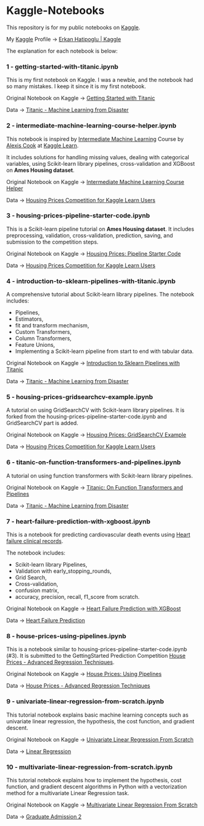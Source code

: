 # Kaggle-Notebooks

This repository is for my public notebooks on [Kaggle](https://www.kaggle.com/). 

My [Kaggle](https://www.kaggle.com/) Profile &rarr; [Erkan Hatipoglu | Kaggle](https://www.kaggle.com/erkanhatipoglu)

The explanation for each notebook is below:

### 1 - getting-started-with-titanic.ipynb

This is my first notebook on Kaggle. I was a newbie, and the notebook had so many mistakes. I keep it since it is my first notebook. 

Original Notebook on Kaggle &rarr; [Getting Started with Titanic](https://www.kaggle.com/code/erkanhatipoglu/getting-started-with-titanic)

Data &rarr; [Titanic - Machine Learning from Disaster](https://www.kaggle.com/competitions/titanic/data)

### 2 - intermediate-machine-learning-course-helper.ipynb

This notebook is inspired by [Intermediate Machine Learning](https://www.kaggle.com/learn/intermediate-machine-learning) Course by [Alexis Cook](https://www.kaggle.com/alexisbcook) at [Kaggle Learn](https://www.kaggle.com/learn/overview).

It includes solutions for handling missing values, dealing with categorical variables, using Scikit-learn library pipelines, cross-validation and XGBoost on **Ames Housing dataset**.

Original Notebook on Kaggle &rarr; [Intermediate Machine Learning Course Helper](https://www.kaggle.com/code/erkanhatipoglu/intermediate-machine-learning-course-helper)

Data &rarr; [Housing Prices Competition for Kaggle Learn Users](https://www.kaggle.com/competitions/home-data-for-ml-course/data)

### 3 - housing-prices-pipeline-starter-code.ipynb

This is a Scikit-learn pipeline tutorial on **Ames Housing dataset**. It includes preprocessing, validation, cross-validation, prediction, saving, and submission to the competition steps. 

Original Notebook on Kaggle &rarr; [Housing Prices: Pipeline Starter Code](https://www.kaggle.com/code/erkanhatipoglu/housing-prices-pipeline-starter-code)

Data &rarr; [Housing Prices Competition for Kaggle Learn Users](https://www.kaggle.com/competitions/home-data-for-ml-course/data)

### 4 - introduction-to-sklearn-pipelines-with-titanic.ipynb 

A comprehensive tutorial about Scikit-learn library pipelines. The notebook includes:

* Pipelines,
* Estimators,
* fit and transform mechanism,
* Custom Transformers,
* Column Transformers,
* Feature Unions,
* Implementing a Scikit-learn pipeline from start to end with tabular data.

Original Notebook on Kaggle &rarr; [Introduction to Sklearn Pipelines with Titanic](https://www.kaggle.com/code/erkanhatipoglu/introduction-to-sklearn-pipelines-with-titanic)

Data &rarr; [Titanic - Machine Learning from Disaster](https://www.kaggle.com/competitions/titanic/data)

### 5 - housing-prices-gridsearchcv-example.ipynb

A tutorial on using GridSearchCV with Scikit-learn library pipelines. It is forked from the housing-prices-pipeline-starter-code.ipynb and GridSearchCV part is added.

Original Notebook on Kaggle &rarr; [Housing Prices: GridSearchCV Example](https://www.kaggle.com/code/erkanhatipoglu/housing-prices-gridsearchcv-example)

Data &rarr; [Housing Prices Competition for Kaggle Learn Users](https://www.kaggle.com/competitions/home-data-for-ml-course/data) 

### 6 - titanic-on-function-transformers-and-pipelines.ipynb

A tutorial on using function transformers with Scikit-learn library pipelines.

Original Notebook on Kaggle &rarr; [Titanic: On Function Transformers and Pipelines](https://www.kaggle.com/code/erkanhatipoglu/titanic-on-function-transformers-and-pipelines)

Data &rarr; [Titanic - Machine Learning from Disaster](https://www.kaggle.com/competitions/titanic/data)

### 7 - heart-failure-prediction-with-xgboost.ipynb

This is a notebook for predicting cardiovascular death events using [Heart failure clinical records](https://www.kaggle.com/datasets/andrewmvd/heart-failure-clinical-data).

The notebook includes:
* Scikit-learn library Pipelines,
* Validation with early_stopping_rounds,
* Grid Search,
* Cross-validation,
* confusion matrix,
* accuracy, precision, recall, f1_score from scratch.

Original Notebook on Kaggle &rarr; [Heart Failure Prediction with XGBoost](https://www.kaggle.com/code/erkanhatipoglu/heart-failure-prediction-with-xgboost)

Data &rarr; [Heart Failure Prediction](https://www.kaggle.com/datasets/andrewmvd/heart-failure-clinical-data)

### 8 - house-prices-using-pipelines.ipynb

This is a notebook similar to housing-prices-pipeline-starter-code.ipynb (#3). It is submitted to the GettingStarted Prediction Competition [House Prices - Advanced Regression Techniques](https://www.kaggle.com/c/house-prices-advanced-regression-techniques).

Original Notebook on Kaggle &rarr; [House Prices: Using Pipelines](https://www.kaggle.com/code/erkanhatipoglu/house-prices-using-pipelines)

Data &rarr; [House Prices - Advanced Regression Techniques](https://www.kaggle.com/competitions/house-prices-advanced-regression-techniques/data)

### 9 - univariate-linear-regression-from-scratch.ipynb

This tutorial notebook explains basic machine learning concepts such as univariate linear regression, the hypothesis, the cost function, and gradient descent.

Original Notebook on Kaggle &rarr; [Univariate Linear Regression From Scratch](https://www.kaggle.com/code/erkanhatipoglu/univariate-linear-regression-from-scratch)

Data &rarr; [Linear Regression](https://www.kaggle.com/datasets/andonians/random-linear-regression)

### 10 - multivariate-linear-regression-from-scratch.ipynb

This tutorial notebook explains how to implement the hypothesis, cost function, and gradient descent algorithms in Python with a vectorization method for a multivariate Linear Regression task. 

Original Notebook on Kaggle &rarr; [Multivariate Linear Regression From Scratch](https://www.kaggle.com/code/erkanhatipoglu/multivariate-linear-regression-from-scratch)

Data &rarr; [Graduate Admission 2](https://www.kaggle.com/datasets/mohansacharya/graduate-admissions?datasetId=14872)